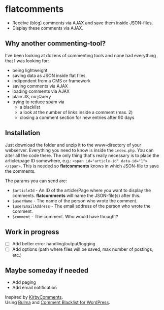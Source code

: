 # flatcomments

- Receive (blog) comments via AJAX and save them inside JSON-files.
- Display these comments via AJAX.

## Why another commenting-tool?

I've been looking at dozens of commenting tools and none had everything that I was looking for:

- being lightweight
- saving data as JSON inside flat files
- indipendent from a CMS or framework
- saving comments via AJAX
- loading comments via AJAX
- plain JS, no jQuery
- trying to reduce spam via
    - a blacklist
    - a look at the number of links inside a comment (max. 2)
    - closing a comment section for new entries after 90 days

## Installation

Just download the folder and unzip it to the www-directory of your webserver.
Everything you need to know is inside the `index.php`. You can alter all the code there.
The only thing that's really necessary is to place the article/page ID somewhere,
e.g.: `<span id="article-id" data-id="1"></span>`.
This is needed so **flatcomments** knows in which JSON-file to save the comments.  

The params you can send are:

- `$articleId` - An ID of the article/Page where you want to display the comments.
    **flatcomments** will name the JSON-file(s) after this.
- `$userName` - The name of the person who wrote the comment.
- `$userEmailAddress` - The email address of the person who wrote the comment.
- `$comment` - The comment. Who would have thought?

## Work in progress

- [ ] Add better error handling/output/logging
- [ ] Add options (path where files will be saved, max number of postings, etc.)

## Maybe someday if needed

- Add paging
- Add email notification

Inspired by [KirbyComments](https://github.com/Addpixel/KirbyComments).  
Using [Bulma](https://github.com/jgthms/bulma) and [Comment Blacklist for WordPress](https://github.com/splorp/wordpress-comment-blacklist).
